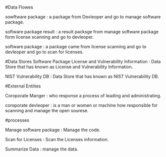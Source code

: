 
#Data Flowes 


sowftware package : a package from Devleoper and go to manage software package.

software package result : a result packsge from manage software package form license scanning and go to devleoper. 

software package : a package came from license scanning and go to devleoper and go to scan for licenses. 


#Data Stores 
 Software Package License and Vulnerability Information : Data Store that has known as License and Vulnerability Information.

 NIST Vulnerability DB : Data Store that has known as NIST Vulnerability DB.


#External Entities 

Coroporate Manger : who response a process of leading and administrating.

coroporate devleoper : is a man or women or machine how responsible for scanning and  manage the open sourese.


#processes 

Manage software package : Manage the code.

Scan for Licenses : Scan the Licenses information.

Summarize Data : manage the data.




 
